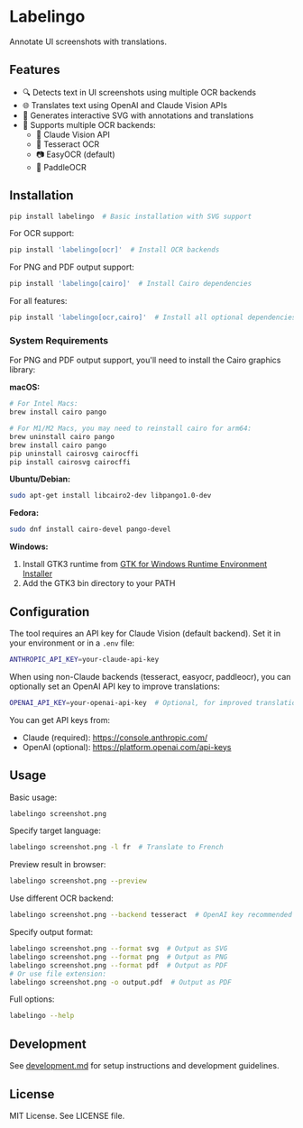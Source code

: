 # Labelingo

Annotate UI screenshots with translations.

## Features

- 🔍 Detects text in UI screenshots using multiple OCR backends
- 🌐 Translates text using OpenAI and Claude Vision APIs
- 🎨 Generates interactive SVG with annotations and translations
- 🔧 Supports multiple OCR backends:
  - 🤖 Claude Vision API
  - 📝 Tesseract OCR
  - 📷 EasyOCR (default)
  - 🚀 PaddleOCR

## Installation

```bash
pip install labelingo  # Basic installation with SVG support
```

For OCR support:
```bash
pip install 'labelingo[ocr]'  # Install OCR backends
```

For PNG and PDF output support:
```bash
pip install 'labelingo[cairo]'  # Install Cairo dependencies
```

For all features:
```bash
pip install 'labelingo[ocr,cairo]'  # Install all optional dependencies
```

### System Requirements

For PNG and PDF output support, you'll need to install the Cairo graphics library:

**macOS:**
```bash
# For Intel Macs:
brew install cairo pango

# For M1/M2 Macs, you may need to reinstall cairo for arm64:
brew uninstall cairo pango
brew install cairo pango
pip uninstall cairosvg cairocffi
pip install cairosvg cairocffi
```

**Ubuntu/Debian:**
```bash
sudo apt-get install libcairo2-dev libpango1.0-dev
```

**Fedora:**
```bash
sudo dnf install cairo-devel pango-devel
```

**Windows:**
1. Install GTK3 runtime from [GTK for Windows Runtime Environment Installer](https://github.com/tschoonj/GTK-for-Windows-Runtime-Environment-Installer)
2. Add the GTK3 bin directory to your PATH

## Configuration

The tool requires an API key for Claude Vision (default backend). Set it in your environment or in a `.env` file:

```bash
ANTHROPIC_API_KEY=your-claude-api-key
```

When using non-Claude backends (tesseract, easyocr, paddleocr), you can optionally set an OpenAI API key to improve translations:

```bash
OPENAI_API_KEY=your-openai-api-key  # Optional, for improved translations
```

You can get API keys from:
- Claude (required): <https://console.anthropic.com/>
- OpenAI (optional): <https://platform.openai.com/api-keys>

## Usage

Basic usage:
```bash
labelingo screenshot.png
```

Specify target language:
```bash
labelingo screenshot.png -l fr  # Translate to French
```

Preview result in browser:
```bash
labelingo screenshot.png --preview
```

Use different OCR backend:
```bash
labelingo screenshot.png --backend tesseract  # OpenAI key recommended for better translations
```

Specify output format:
```bash
labelingo screenshot.png --format svg  # Output as SVG
labelingo screenshot.png --format png  # Output as PNG
labelingo screenshot.png --format pdf  # Output as PDF
# Or use file extension:
labelingo screenshot.png -o output.pdf  # Output as PDF
```

Full options:
```bash
labelingo --help
```

## Development

See [development.md](docs/development.md) for setup instructions and development guidelines.

## License

MIT License. See LICENSE file.
